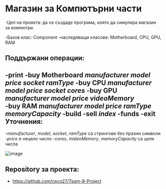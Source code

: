 # Магазин за Компютърни части
-Цел на проекта: да се създаде програма, която да симулира магазин за компютри.

-Базов клас: Component
-наследяващи класове: Motherboard, CPU, GPU, RAM

Поддържани операции:
-
-print
-buy Motherboard *manufacturer* *model* *price* *socket* *ramType*
-buy CPU *manufacturer* *model* *price* *socket* *cores*
-buy GPU *manufacturer* *model* *price* *videoMemory*  
-buy RAM *manufacturer* *model* *price* *ramType* *memoryCapacity*
-build
-sell *index*
-funds
-exit
 Уточнения:
 -
 -*manufacturer*, *model*, *socket*, *ramType* са стрингове без празни символи
 -*price* е нецяло число
 -*cores*, *mideoMemory*, *memoryCapacity* са цели числа
 
![image](https://user-images.githubusercontent.com/16359914/173884389-abceaf82-347b-4b3b-a31c-ac90ede13710.png)

Repository за проекта:
-
- https://github.com/ceco27/Team-8-Project
